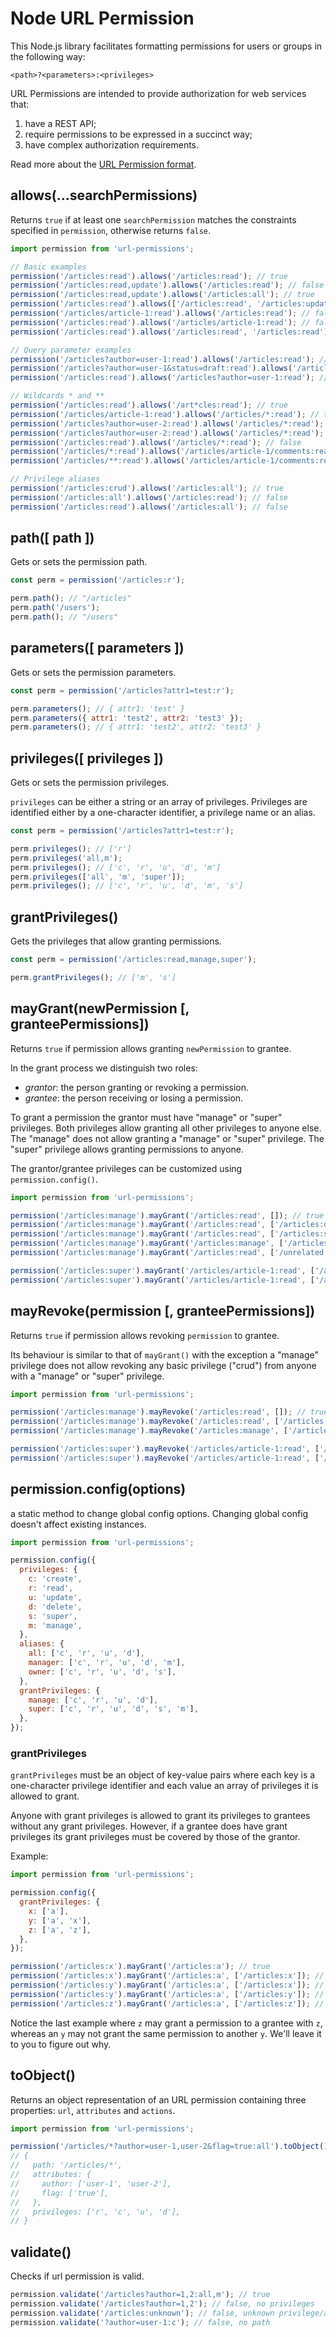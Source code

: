 # Node URL Permission

This Node.js library facilitates formatting permissions for users or groups in the following way:

```
<path>?<parameters>:<privileges>
```

URL Permissions are intended to provide authorization for web services that:

1. have a REST API;
2. require permissions to be expressed in a succinct way;
3. have complex authorization requirements.

Read more about the [URL Permission format](https://github.com/nielskrijger/url-permissions).

## allows(...searchPermissions)

Returns `true` if at least one `searchPermission` matches the constraints specified in `permission`, otherwise returns `false`.

```js
import permission from 'url-permissions';

// Basic examples
permission('/articles:read').allows('/articles:read'); // true
permission('/articles:read,update').allows('/articles:read'); // false
permission('/articles:read,update').allows('/articles:all'); // true
permission('/articles:read').allows(['/articles:read', '/articles:update']); // true
permission('/articles/article-1:read').allows('/articles:read'); // false
permission('/articles:read').allows('/articles/article-1:read'); // false
permission('/articles:read').allows('/articles:read', '/articles:read'); // false

// Query parameter examples
permission('/articles?author=user-1:read').allows('/articles:read'); // true
permission('/articles?author=user-1&status=draft:read').allows('/articles?author=user-1:read'); // true
permission('/articles:read').allows('/articles?author=user-1:read'); // false

// Wildcards * and **
permission('/articles:read').allows('/art*cles:read'); // true
permission('/articles/article-1:read').allows('/articles/*:read'); // true
permission('/articles?author=user-2:read').allows('/articles/*:read'); // false
permission('/articles?author=user-2:read').allows('/articles/*:read'); // false
permission('/articles:read').allows('/articles/*:read'); // false
permission('/articles/*:read').allows('/articles/article-1/comments:read'); // false
permission('/articles/**:read').allows('/articles/article-1/comments:read'); // true

// Privilege aliases
permission('/articles:crud').allows('/articles:all'); // true
permission('/articles:all').allows('/articles:read'); // false
permission('/articles:read').allows('/articles:all'); // false
```

## path([ path ])

Gets or sets the permission path.

```js
const perm = permission('/articles:r');

perm.path(); // "/articles"
perm.path('/users');
perm.path(); // "/users"
```

## parameters([ parameters ])

Gets or sets the permission parameters.

```js
const perm = permission('/articles?attr1=test:r');

perm.parameters(); // { attr1: 'test' }
perm.parameters({ attr1: 'test2', attr2: 'test3' });
perm.parameters(); // { attr1: 'test2', attr2: 'test3' }
```

## privileges([ privileges ])

Gets or sets the permission privileges.

`privileges` can be either a string or an array of privileges. Privileges are identified either by a one-character identifier, a privilege name or an alias.

```js
const perm = permission('/articles?attr1=test:r');

perm.privileges(); // ['r']
perm.privileges('all,m');
perm.privileges(); // ['c', 'r', 'u', 'd', 'm']
perm.privileges(['all', 'm', 'super']);
perm.privileges(); // ['c', 'r', 'u', 'd', 'm', 's']
```

## grantPrivileges()

Gets the privileges that allow granting permissions.

```js
const perm = permission('/articles:read,manage,super');

perm.grantPrivileges(); // ['m', 's']
```

## mayGrant(newPermission [, granteePermissions])

Returns `true` if permission allows granting `newPermission` to grantee.

In the grant process we distinguish two roles:

- *grantor*: the person granting or revoking a permission.
- *grantee*: the person receiving or losing a permission.

To grant a permission the grantor must have "manage" or "super" privileges. Both privileges allow granting all other privileges to anyone else. The "manage" does not allow granting a "manage" or "super" privilege. The "super" privilege allows granting permissions to anyone.

The grantor/grantee privileges can be customized using `permission.config()`.

```js
import permission from 'url-permissions';

permission('/articles:manage').mayGrant('/articles:read', []); // true
permission('/articles:manage').mayGrant('/articles:read', ['/articles:delete']); // true
permission('/articles:manage').mayGrant('/articles:read', ['/articles:super']); // true
permission('/articles:manage').mayGrant('/articles:manage', ['/articles:manage']); // false
permission('/articles:manage').mayGrant('/articles:read', ['/unrelated:super']); // true

permission('/articles:super').mayGrant('/articles/article-1:read', ['/articles:manage']); // true
permission('/articles:super').mayGrant('/articles/article-1:read', ['/articles:super']); // true
```

## mayRevoke(permission [, granteePermissions])

Returns `true` if permission allows revoking `permission` to grantee.

Its behaviour is similar to that of `mayGrant()` with the exception a "manage" privilege does not allow revoking any basic privilege ("crud") from anyone with a "manage" or "super" privilege.

```js
import permission from 'url-permissions';

permission('/articles:manage').mayRevoke('/articles:read', []); // true
permission('/articles:manage').mayRevoke('/articles:read', ['/articles:super']); // false
permission('/articles:manage').mayRevoke('/articles:manage', ['/articles:manage']); // false

permission('/articles:super').mayRevoke('/articles/article-1:read', ['/articles:manage']); // true
permission('/articles:super').mayRevoke('/articles/article-1:read', ['/articles:super']); // true
```

## permission.config(options)

a static method to change global config options. Changing global config doesn't affect existing instances.

```js
import permission from 'url-permissions';

permission.config({
  privileges: {
    c: 'create',
    r: 'read',
    u: 'update',
    d: 'delete',
    s: 'super',
    m: 'manage',
  },
  aliases: {
    all: ['c', 'r', 'u', 'd'],
    manager: ['c', 'r', 'u', 'd', 'm'],
    owner: ['c', 'r', 'u', 'd', 's'],
  },
  grantPrivileges: {
    manage: ['c', 'r', 'u', 'd'],
    super: ['c', 'r', 'u', 'd', 's', 'm'],
  },
});
```

### grantPrivileges

`grantPrivileges` must be an object of key-value pairs where each key is a one-character privilege identifier and each value an array of privileges it is allowed to grant.

Anyone with grant privileges is allowed to grant its privileges to grantees without any grant privileges. However, if a grantee does have grant privileges its grant privileges must be covered by those of the grantor.

Example:

```js
import permission from 'url-permissions';

permission.config({
  grantPrivileges: {
    x: ['a'],
    y: ['a', 'x'],
    z: ['a', 'z'],
  },
});

permission('/articles:x').mayGrant('/articles:a'); // true
permission('/articles:x').mayGrant('/articles:a', ['/articles:x']); // false
permission('/articles:y').mayGrant('/articles:a', ['/articles:x']); // true
permission('/articles:y').mayGrant('/articles:a', ['/articles:y']); // false
permission('/articles:z').mayGrant('/articles:a', ['/articles:z']); // true
```

Notice the last example where `z` may grant a permission to a grantee with `z`, whereas an `y` may not grant the same permission to another `y`. We'll leave it to you to figure out why.

## toObject()

Returns an object representation of an URL permission containing three
properties: `url`, `attributes` and `actions`.

```js
import permission from 'url-permissions';

permission('/articles/*?author=user-1,user-2&flag=true:all').toObject()
// {
//   path: '/articles/*',
//   attributes: {
//     author: ['user-1', 'user-2'],
//     flag: ['true'],
//   },
//   privileges: ['r', 'c', 'u', 'd'],
// }
```

## validate()

Checks if url permission is valid.

```js
permission.validate('/articles?author=1,2:all,m'); // true
permission.validate('/articles?author=1,2'); // false, no privileges
permission.validate('/articles:unknown'); // false, unknown privilege/alias
permission.validate('?author=user-1:c'); // false, no path
```

